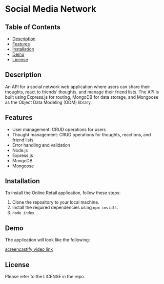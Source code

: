 # Social Media Network

## Table of Contents

- [Description](#description)
- [Features](#features)
- [Installation](#installation)
- [Demo](#demo)
- [License](#license)

## Description

An API for a social network web application where users can share their thoughts, react to friends' thoughts, and manage their friend lists. The API is built using Express.js for routing, MongoDB for data storage, and Mongoose as the Object Data Modeling (ODM) library.

## Features

- User management: CRUD operations for users
- Thought management: CRUD operations for thoughts, reactions, and friend lists
- Error handling and validation
- Node.js
- Express.js
- MongoDB
- Mongoose

## Installation

To install the Online Retail application, follow these steps:

1. Clone the repository to your local machine.
2. Install the required dependencies using `npm install`.
3. `node index`

## Demo

The application will look like the following:

[screencastify video link]()

## License

Please refer to the LICENSE in the repo.

